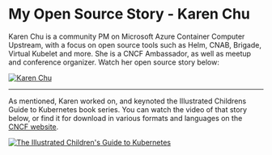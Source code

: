 # My Open Source Story - Karen Chu

Karen Chu is a community PM on Microsoft Azure Container Computer Upstream, with a focus on open source tools such as Helm, CNAB, Brigade, Virtual Kubelet and more.  She is a CNCF Ambassador, as well as meetup and conference organizer.  Watch her open source story below:


[![Karen Chu](https://img.youtube.com/vi/Kx_fBbffab8/0.jpg)](https://www.youtube.com/watch?v=Kx_fBbffab8&ab_channel=Microsoft)

---

 As mentioned, Karen worked on, and keynoted the Illustrated Childrens Guide to Kubernetes book series. You can watch the video of that story below, or find it for download in various formats and languages on the [CNCF website](https://www.cncf.io/phippy/).

[![The Illustrated Children's Guide to Kubernetes](https://img.youtube.com/vi/4ht22ReBjno/0.jpg)](https://www.youtube.com/watch?v=4ht22ReBjno&ab_channel=Microsoft)